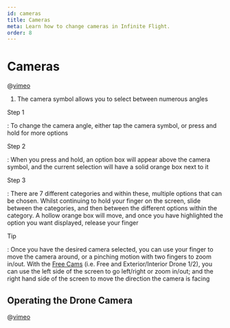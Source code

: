 ```yaml
---
id: cameras
title: Cameras
meta: Learn how to change cameras in Infinite Flight.
order: 8
---
```


# Cameras

@[vimeo](389091484)



1. The camera symbol allows you to select between numerous angles

   

Step 1

: To change the camera angle, either tap the camera symbol, or press and hold for more options

Step 2

: When you press and hold, an option box will appear above the camera symbol, and the current selection will have a solid orange box next to it

Step 3

: There are 7 different categories and within these, multiple options that can be chosen. Whilst continuing to hold your finger on the screen, slide between the categories, and then between the different options within the category. A hollow orange box will move, and once you have highlighted the option you want displayed, release your finger



Tip

: Once you have the desired camera selected, you can use your finger to move the camera around, or a pinching motion with two fingers to zoom in/out. With the [Free Cams](/guide/getting-started/pilot-user-interface/cameras#operating-the-drone-camera) (i.e. Free and Exterior/Interior Drone 1/2), you can use the left side of the screen to go left/right or zoom in/out; and the right hand side of the screen to move the direction the camera is facing



## Operating the Drone Camera



@[vimeo](502764125)